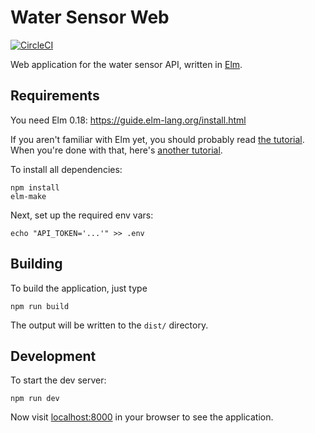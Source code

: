 # Water Sensor Web

[![CircleCI][circle-ci-badge]][circle-ci]

Web application for the water sensor API, written in
[Elm](http://elm-lang.org/).

## Requirements

You need Elm 0.18: https://guide.elm-lang.org/install.html

If you aren't familiar with Elm yet, you should probably read [the
tutorial](https://guide.elm-lang.org/). When you're done with that,
here's [another tutorial](https://www.elm-tutorial.org/).

To install all dependencies:

    npm install
    elm-make

Next, set up the required env vars:

    echo "API_TOKEN='...'" >> .env

## Building

To build the application, just type

    npm run build

The output will be written to the `dist/` directory.

## Development

To start the dev server:

    npm run dev

Now visit [localhost:8000](http://localhost:8000/) in your browser
to see the application.


<!-- Badges -->
[circle-ci]: https://circleci.com/gh/coredump-ch/water-sensor-web/tree/master
[circle-ci-badge]: https://circleci.com/gh/coredump-ch/water-sensor-web/tree/master.svg?style=shield

